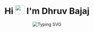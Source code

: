  <div align="center">
  
  <h1>Hi <img src="https://media.giphy.com/media/hvRJCLFzcasrR4ia7z/giphy.gif" width="30px"> I'm Dhruv Bajaj</h1>
  
</div>

<p align="center">
  <img src="https://readme-typing-svg.demolab.com?font=Fira+Code&pause=1000&center=true&vCenter=true&width=1000&lines=%F0%9F%93%98+Currently+Learning+DSA;%F0%9F%A7%91%E2%80%8D%F0%9F%92%BB+Full+Stack+Developer;%F0%9F%9A%80+Currently+Working+on+MERN+Stack" alt="Typing SVG" />
</p>



<!--
**dhruvbajaj13/dhruvbajaj13** is a ✨ _special_ ✨ repository because its `README.md` (this file) appears on your GitHub profile.

Here are some ideas to get you started:

- 🔭 I’m currently working on ...
- 🌱 I’m currently learning ...
- 👯 I’m looking to collaborate on ...
- 🤔 I’m looking for help with ...
- 💬 Ask me about ...
- 📫 How to reach me: ...
- 😄 Pronouns: ...
- ⚡ Fun fact: ...
-->

